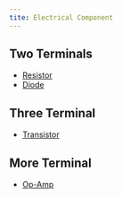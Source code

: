 ```yaml
---
tite: Electrical Component
---
```


## Two Terminals
* [Resistor](resistor.html)
* [Diode](diode.html)

## Three Terminal
* [Transistor](transistor.html)


## More Terminal
* [Op-Amp](op-amp.html)
